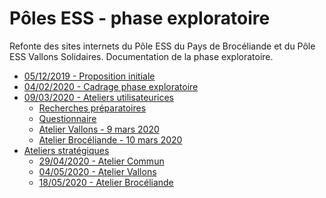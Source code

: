 # Pôles ESS - phase exploratoire

Refonte des sites internets du Pôle ESS du Pays de Brocéliande et du Pôle ESS Vallons Solidaires.
Documentation de la phase exploratoire.

- [05/12/2019 - Proposition initiale](/20191205_proposition_initiale)
- [04/02/2020 - Cadrage phase exploratoire](/20200204_reunion_cadrage)
- [09/03/2020 - Ateliers utilisateurices](/20200309_ateliers_utilisateurices)
  - [Recherches préparatoires](/20200309_ateliers_utilisateurices/Preparation.md)
  - [Questionnaire](/20200309_ateliers_utilisateurices/Questionnaire.md)
  - [Atelier Vallons - 9 mars 2020](/20200309_ateliers_utilisateurices/AtelierVallons.md)
  - [Atelier Brocéliande - 10 mars 2020](/20200309_ateliers_utilisateurices/AtelierBroceliande.md)
- [Ateliers stratégiques](/20200429_atelier_stratégique)
  - [29/04/2020 - Atelier Commun](/20200317_atelier_stratégique/AtelierCommun.md)
  - [04/05/2020 - Atelier Vallons](/20200317_atelier_stratégique/AtelierVallons.md)
  - [18/05/2020 - Atelier Brocéliande](/20200317_atelier_stratégique/AtelierBroceliande.md)
